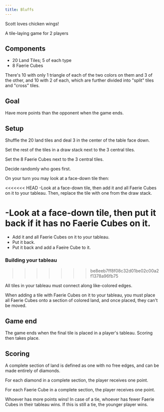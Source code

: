 ```yaml
---
title: Bluffs
---
```


Scott loves chicken wings!

A tile-laying game for 2 players

## Components

- 20 Land Tiles; 5 of each type
- 8 Faerie Cubes

There's 10 with only 1 triangle of each of the two colors on them and 3 of the other, and 10 with 2 of each, which are further divided into "split" tiles and "cross" tiles.
 
## Goal

Have more points than the opponent when the game ends.

## Setup

Shuffle the 20 land tiles and deal 3 in the center of the table face down.

Set the rest of the tiles in a draw stack next to the 3 central tiles.

Set the 8 Faerie Cubes next to the 3 central tiles.

Decide randomly who goes first.

On your turn you may look at a face-down tile then:

<<<<<<< HEAD
-Look at a face-down tile, then add it and all Faerie Cubes on it to your tableau. Then, replace the tile with one from the draw stack.

-Look at a face-down tile, then put it back if it has no Faerie Cubes on it.   
=======
- Add it and all Faerie Cubes on it to your tableau.
- Put it back.
- Put it back and add a Faeire Cube to it.

### Building your tableau
>>>>>>> be8eeb7ff8f08c32d01be02c00a2f1378a96fb75

All tiles in your tableau must connect along like-colored edges.

When adding a tile with Faerie Cubes on it to your tableau, you must place all Faerie Cubes onto a section of colored land, and once placed, they can't be moved.

## Game end

The game ends when the final tile is placed in a player's tableau. Scoring then takes place.

## Scoring

A complete section of land is defined as one with no free edges, and can be made entirely of diamonds.

For each diamond in a complete section, the player receives one point.

For each Faerie Cube in a complete section, the player receives one point.

Whoever has more points wins! In case of a tie, whoever has fewer Faerie Cubes in their tableau wins. If this is still a tie, the younger player wins.
